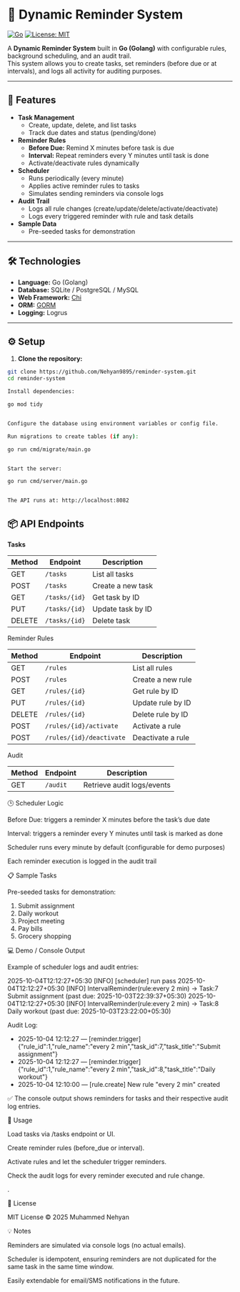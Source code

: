 # 📅 Dynamic Reminder System

[![Go](https://img.shields.io/badge/Go-1.21-blue?logo=go)](https://golang.org/) 
[![License: MIT](https://img.shields.io/badge/License-MIT-green.svg)](LICENSE)

A **Dynamic Reminder System** built in **Go (Golang)** with configurable rules, background scheduling, and an audit trail.  
This system allows you to create tasks, set reminders (before due or at intervals), and logs all activity for auditing purposes.

---

## 🚀 Features

- **Task Management**
  - Create, update, delete, and list tasks
  - Track due dates and status (pending/done)
- **Reminder Rules**
  - **Before Due:** Remind X minutes before task is due
  - **Interval:** Repeat reminders every Y minutes until task is done
  - Activate/deactivate rules dynamically
- **Scheduler**
  - Runs periodically (every minute)
  - Applies active reminder rules to tasks
  - Simulates sending reminders via console logs
- **Audit Trail**
  - Logs all rule changes (create/update/delete/activate/deactivate)
  - Logs every triggered reminder with rule and task details
- **Sample Data**
  - Pre-seeded tasks for demonstration

---

## 🛠 Technologies

- **Language:** Go (Golang)
- **Database:** SQLite / PostgreSQL / MySQL
- **Web Framework:** [Chi](https://github.com/go-chi/chi)
- **ORM:** [GORM](https://gorm.io/)
- **Logging:** Logrus

---

## ⚙️ Setup

1. **Clone the repository:**

```bash
git clone https://github.com/Nehyan9895/reminder-system.git
cd reminder-system

Install dependencies:

go mod tidy


Configure the database using environment variables or config file.

Run migrations to create tables (if any):

go run cmd/migrate/main.go


Start the server:

go run cmd/server/main.go


The API runs at: http://localhost:8082

```

## 📦 API Endpoints

**Tasks**

| Method | Endpoint      | Description       |
| ------ | ------------- | ----------------- |
| GET    | `/tasks`      | List all tasks    |
| POST   | `/tasks`      | Create a new task |
| GET    | `/tasks/{id}` | Get task by ID    |
| PUT    | `/tasks/{id}` | Update task by ID |
| DELETE | `/tasks/{id}` | Delete task       |


Reminder Rules

| Method | Endpoint                 | Description       |
| ------ | ------------------------ | ----------------- |
| GET    | `/rules`                 | List all rules    |
| POST   | `/rules`                 | Create a new rule |
| GET    | `/rules/{id}`            | Get rule by ID    |
| PUT    | `/rules/{id}`            | Update rule by ID |
| DELETE | `/rules/{id}`            | Delete rule by ID |
| POST   | `/rules/{id}/activate`   | Activate a rule   |
| POST   | `/rules/{id}/deactivate` | Deactivate a rule |

Audit

| Method | Endpoint | Description                |
| ------ | -------- | -------------------------- |
| GET    | `/audit` | Retrieve audit logs/events |


🕒 Scheduler Logic

Before Due: triggers a reminder X minutes before the task’s due date

Interval: triggers a reminder every Y minutes until task is marked as done

Scheduler runs every minute by default (configurable for demo purposes)

Each reminder execution is logged in the audit trail

📋 Sample Tasks

Pre-seeded tasks for demonstration:

1. Submit assignment
2. Daily workout
3. Project meeting
4. Pay bills
5. Grocery shopping

💻 Demo / Console Output

Example of scheduler logs and audit entries:

2025-10-04T12:12:27+05:30 [INFO] [scheduler] run pass
2025-10-04T12:12:27+05:30 [INFO] IntervalReminder(rule:every 2 min) -> Task:7 Submit assignment (past due: 2025-10-03T22:39:37+05:30)
2025-10-04T12:12:27+05:30 [INFO] IntervalReminder(rule:every 2 min) -> Task:8 Daily workout (past due: 2025-10-03T23:22:00+05:30)

Audit Log:
- 2025-10-04 12:12:27 — [reminder.trigger] {"rule_id":1,"rule_name":"every 2 min","task_id":7,"task_title":"Submit assignment"}
- 2025-10-04 12:12:27 — [reminder.trigger] {"rule_id":1,"rule_name":"every 2 min","task_id":8,"task_title":"Daily workout"}
- 2025-10-04 12:10:00 — [rule.create] New rule "every 2 min" created

✅ The console output shows reminders for tasks and their respective audit log entries.

🔧 Usage

Load tasks via /tasks endpoint or UI.

Create reminder rules (before_due or interval).

Activate rules and let the scheduler trigger reminders.

Check the audit logs for every reminder executed and rule change.

.

📄 License

MIT License © 2025 Muhammed Nehyan

💡 Notes

Reminders are simulated via console logs (no actual emails).

Scheduler is idempotent, ensuring reminders are not duplicated for the same task in the same time window.

Easily extendable for email/SMS notifications in the future.
